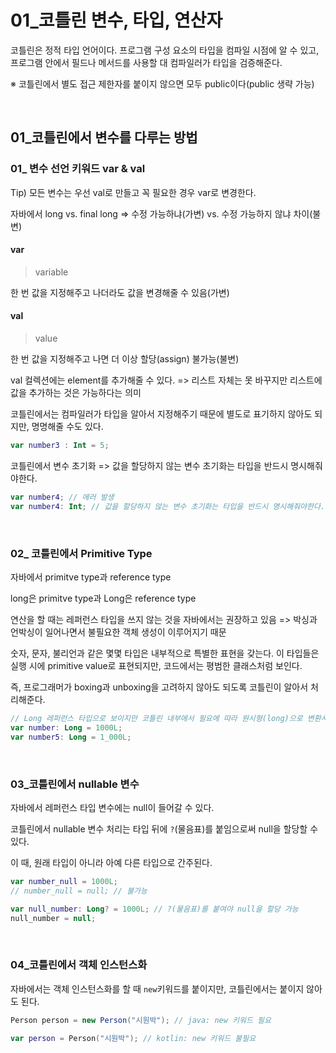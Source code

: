 # 01_코틀린 변수, 타입, 연산자

코틀린은 정적 타입 언어이다. 프로그램 구성 요소의 타입을 컴파일 시점에 알 수 있고, 프로그램 안에서 필드나 메서드를 사용할 대 컴파일러가 타입을 검증해준다.

※ 코틀린에서 별도 접근 제한자를 붙이지 않으면 모두 public이다(public 생략 가능)

<br>

## 01_코틀린에서 변수를 다루는 방법

### 01_ 변수 선언 키워드 var & val

Tip) 모든 변수는 우선 val로 만들고 꼭 필요한 경우 var로 변경한다.

자바에서 long vs. final long => 수정 가능하냐(가변) vs. 수정 가능하지 않냐 차이(불변)

#### var

>  variable

한 번 값을 지정해주고 나더라도 값을 변경해줄 수 있음(가변)



#### val

> value

한 번 값을 지정해주고 나면 더 이상 할당(assign) 불가능(불변)

val 컬렉션에는 element를 추가해줄 수 있다. => 리스트 자체는 못 바꾸지만 리스트에 값을 추가하는 것은 가능하다는 의미



코틀린에서는 컴파일러가 타입을 알아서 지정해주기 때문에 별도로 표기하지 않아도 되지만, 명명해줄 수도 있다.

```kotlin
var number3 : Int = 5;
```

코틀린에서 변수 초기화 => 값을 할당하지 않는 변수 초기화는 타입을 반드시 명시해줘야한다.

```kotlin
var number4; // 에러 발생
var number4: Int; // 값을 할당하지 않는 변수 초기화는 타입을 반드시 명시해줘야한다.
```

<br>

### 02_ 코틀린에서 Primitive Type

자바에서 primitve type과 reference type

long은 primitve type과 Long은 reference type

연산을 할 때는 레퍼런스 타입을 쓰지 않는 것을 자바에서는 권장하고 있음 => 박싱과 언박싱이 일어나면서 불필요한 객체 생성이 이루어지기 때문



숫자, 문자, 불리언과 같은 몇몇 타입은 내부적으로 특별한 표현을 갖는다. 이 타입들은 실행 시에 primitive value로 표현되지만, 코드에서는 평범한 클래스처럼 보인다.

즉, 프로그래머가 boxing과 unboxing을 고려하지 않아도 되도록 코틀린이 알아서 처리해준다.

```kotlin
// Long 레퍼런스 타입으로 보이지만 코틀린 내부에서 필요에 따라 원시형(long)으로 변환시킴
var number: Long = 1000L;
var number5: Long = 1_000L;
```

<br>

### 03_코틀린에서 nullable 변수

자바에서 레퍼런스 타입 변수에는 null이 들어갈 수 있다.

코틀린에서 nullable 변수 처리는 타입 뒤에 `?`(물음표)를 붙임으로써 null을 할당할 수 있다.

이 때, 원래 타입이 아니라 아예 다른 타입으로 간주된다.

```kotlin
var number_null = 1000L;
// number_null = null; // 불가능

var null_number: Long? = 1000L; // ?(물음표)를 붙여야 null을 할당 가능
null_number = null; 
```

<br>

### 04_코틀린에서 객체 인스턴스화

자바에서는 객체 인스턴스화를 할 때 `new`키워드를 붙이지만, 코틀린에서는 붙이지 않아도 된다.

```java
Person person = new Person("시원박"); // java: new 키워드 필요
```

```kotlin
var person = Person("시원박"); // kotlin: new 키워드 불필요
```